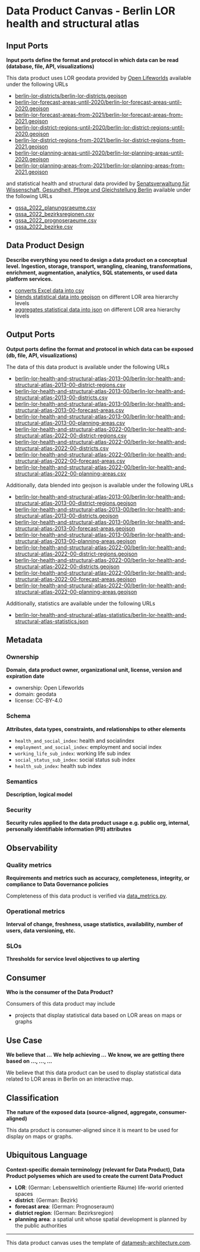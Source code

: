 # Data Product Canvas - Berlin LOR health and structural atlas

## Input Ports

**Input ports define the format and protocol in which data can be read (database, file, API, visualizations)**

This data product uses LOR geodata provided by [Open Lifeworlds](https://github.com/open-lifeworlds) available under the
following URLs

* [berlin-lor-districts/berlin-lor-districts.geojson](https://raw.githubusercontent.com/open-lifeworlds/open-lifeworlds-data-product-berlin-lor-geodata/main/data/berlin-lor-districts/berlin-lor-districts.geojson)
* [berlin-lor-forecast-areas-until-2020/berlin-lor-forecast-areas-until-2020.geojson](https://raw.githubusercontent.com/open-lifeworlds/open-lifeworlds-data-product-berlin-lor-geodata/main/data/berlin-lor-forecast-areas-until-2020/berlin-lor-forecast-areas-until-2020.geojson)
* [berlin-lor-forecast-areas-from-2021/berlin-lor-forecast-areas-from-2021.geojson](https://raw.githubusercontent.com/open-lifeworlds/open-lifeworlds-data-product-berlin-lor-geodata/main/data/berlin-lor-forecast-areas-from-2021/berlin-lor-forecast-areas-from-2021.geojson)
* [berlin-lor-district-regions-until-2020/berlin-lor-district-regions-until-2020.geojson](https://raw.githubusercontent.com/open-lifeworlds/open-lifeworlds-data-product-berlin-lor-geodata/main/data/berlin-lor-district-regions-until-2020/berlin-lor-district-regions-until-2020.geojson)
* [berlin-lor-district-regions-from-2021/berlin-lor-district-regions-from-2021.geojson](https://raw.githubusercontent.com/open-lifeworlds/open-lifeworlds-data-product-berlin-lor-geodata/main/data/berlin-lor-district-regions-from-2021/berlin-lor-district-regions-from-2021.geojson)
* [berlin-lor-planning-areas-until-2020/berlin-lor-planning-areas-until-2020.geojson](https://raw.githubusercontent.com/open-lifeworlds/open-lifeworlds-data-product-berlin-lor-geodata/main/data/berlin-lor-planning-areas-until-2020/berlin-lor-planning-areas-until-2020.geojson)
* [berlin-lor-planning-areas-from-2021/berlin-lor-planning-areas-from-2021.geojson](https://raw.githubusercontent.com/open-lifeworlds/open-lifeworlds-data-product-berlin-lor-geodata/main/data/berlin-lor-planning-areas-from-2021/berlin-lor-planning-areas-from-2021.geojson)

and statistical health and structural data provided
by [Senatsverwaltung für Wissenschaft, Gesundheit, Pflege und Gleichstellung Berlin](https://www.berlin.de/sen/gesundheit/service/gesundheitsberichterstattung/gesundheit-und-sozialstruktur/) available under the following
URLs

* [gssa_2022_planungsraeume.csv](https://www.berlin.de/sen/gesundheit/_assets/service/daten/gesundheits-und-sozialstrukturatlas/gssa_2022_planungsraeume.csv)
* [gssa_2022_bezirksregionen.csv](https://www.berlin.de/sen/gesundheit/_assets/service/daten/gesundheits-und-sozialstrukturatlas/gssa_2022_bezirksregionen.csv)
* [gssa_2022_prognoseraeume.csv](https://www.berlin.de/sen/gesundheit/_assets/service/daten/gesundheits-und-sozialstrukturatlas/gssa_2022_prognoseraeume.csv)
* [gssa_2022_bezirke.csv](https://www.berlin.de/sen/gesundheit/_assets/service/daten/gesundheits-und-sozialstrukturatlas/gssa_2022_bezirke.csv)

## Data Product Design

**Describe everything you need to design a data product on a conceptual level.**
**Ingestion, storage, transport, wrangling, cleaning, transformations, enrichment, augmentation, analytics, SQL
statements, or used data platform services.**

* [converts Excel data into csv](../lib/transform/data_csv_converter.py)
* [blends statistical data into geojson](../lib/transform/data_blender.py) on different LOR area hierarchy levels
* [aggregates statistical data into json](../lib/transform/data_blender.py) on different LOR area hierarchy levels

## Output Ports

**Output ports define the format and protocol in which data can be exposed (db, file, API, visualizations)**

The data of this data product is available under the following URLs

* [berlin-lor-health-and-structural-atlas-2013-00/berlin-lor-health-and-structural-atlas-2013-00-district-regions.csv](https://raw.githubusercontent.com/open-lifeworlds/open-lifeworlds-data-product-berlin-lor-health-and-structural-atlas/main/data/berlin-lor-health-and-structural-atlas-2013-00/berlin-lor-health-and-structural-atlas-2013-00-district-regions.csv)
* [berlin-lor-health-and-structural-atlas-2013-00/berlin-lor-health-and-structural-atlas-2013-00-districts.csv](https://raw.githubusercontent.com/open-lifeworlds/open-lifeworlds-data-product-berlin-lor-health-and-structural-atlas/main/data/berlin-lor-health-and-structural-atlas-2013-00/berlin-lor-health-and-structural-atlas-2013-00-districts.csv)
* [berlin-lor-health-and-structural-atlas-2013-00/berlin-lor-health-and-structural-atlas-2013-00-forecast-areas.csv](https://raw.githubusercontent.com/open-lifeworlds/open-lifeworlds-data-product-berlin-lor-health-and-structural-atlas/main/data/berlin-lor-health-and-structural-atlas-2013-00/berlin-lor-health-and-structural-atlas-2013-00-forecast-areas.csv)
* [berlin-lor-health-and-structural-atlas-2013-00/berlin-lor-health-and-structural-atlas-2013-00-planning-areas.csv](https://raw.githubusercontent.com/open-lifeworlds/open-lifeworlds-data-product-berlin-lor-health-and-structural-atlas/main/data/berlin-lor-health-and-structural-atlas-2013-00/berlin-lor-health-and-structural-atlas-2013-00-planning-areas.csv)
* [berlin-lor-health-and-structural-atlas-2022-00/berlin-lor-health-and-structural-atlas-2022-00-district-regions.csv](https://raw.githubusercontent.com/open-lifeworlds/open-lifeworlds-data-product-berlin-lor-health-and-structural-atlas/main/data/berlin-lor-health-and-structural-atlas-2022-00/berlin-lor-health-and-structural-atlas-2022-00-district-regions.csv)
* [berlin-lor-health-and-structural-atlas-2022-00/berlin-lor-health-and-structural-atlas-2022-00-districts.csv](https://raw.githubusercontent.com/open-lifeworlds/open-lifeworlds-data-product-berlin-lor-health-and-structural-atlas/main/data/berlin-lor-health-and-structural-atlas-2022-00/berlin-lor-health-and-structural-atlas-2022-00-districts.csv)
* [berlin-lor-health-and-structural-atlas-2022-00/berlin-lor-health-and-structural-atlas-2022-00-forecast-areas.csv](https://raw.githubusercontent.com/open-lifeworlds/open-lifeworlds-data-product-berlin-lor-health-and-structural-atlas/main/data/berlin-lor-health-and-structural-atlas-2022-00/berlin-lor-health-and-structural-atlas-2022-00-forecast-areas.csv)
* [berlin-lor-health-and-structural-atlas-2022-00/berlin-lor-health-and-structural-atlas-2022-00-planning-areas.csv](https://raw.githubusercontent.com/open-lifeworlds/open-lifeworlds-data-product-berlin-lor-health-and-structural-atlas/main/data/berlin-lor-health-and-structural-atlas-2022-00/berlin-lor-health-and-structural-atlas-2022-00-planning-areas.csv)

Additionally, data blended into geojson is available under the following URLs

* [berlin-lor-health-and-structural-atlas-2013-00/berlin-lor-health-and-structural-atlas-2013-00-district-regions.geojson](https://raw.githubusercontent.com/open-lifeworlds/open-lifeworlds-data-product-berlin-lor-health-and-structural-atlas/main/data/berlin-lor-health-and-structural-atlas-2013-00/berlin-lor-health-and-structural-atlas-2013-00-district-regions.geojson)
* [berlin-lor-health-and-structural-atlas-2013-00/berlin-lor-health-and-structural-atlas-2013-00-districts.geojson](https://raw.githubusercontent.com/open-lifeworlds/open-lifeworlds-data-product-berlin-lor-health-and-structural-atlas/main/data/berlin-lor-health-and-structural-atlas-2013-00/berlin-lor-health-and-structural-atlas-2013-00-districts.geojson)
* [berlin-lor-health-and-structural-atlas-2013-00/berlin-lor-health-and-structural-atlas-2013-00-forecast-areas.geojson](https://raw.githubusercontent.com/open-lifeworlds/open-lifeworlds-data-product-berlin-lor-health-and-structural-atlas/main/data/berlin-lor-health-and-structural-atlas-2013-00/berlin-lor-health-and-structural-atlas-2013-00-forecast-areas.geojson)
* [berlin-lor-health-and-structural-atlas-2013-00/berlin-lor-health-and-structural-atlas-2013-00-planning-areas.geojson](https://raw.githubusercontent.com/open-lifeworlds/open-lifeworlds-data-product-berlin-lor-health-and-structural-atlas/main/data/berlin-lor-health-and-structural-atlas-2013-00/berlin-lor-health-and-structural-atlas-2013-00-planning-areas.geojson)
* [berlin-lor-health-and-structural-atlas-2022-00/berlin-lor-health-and-structural-atlas-2022-00-district-regions.geojson](https://raw.githubusercontent.com/open-lifeworlds/open-lifeworlds-data-product-berlin-lor-health-and-structural-atlas/main/data/berlin-lor-health-and-structural-atlas-2022-00/berlin-lor-health-and-structural-atlas-2022-00-district-regions.geojson)
* [berlin-lor-health-and-structural-atlas-2022-00/berlin-lor-health-and-structural-atlas-2022-00-districts.geojson](https://raw.githubusercontent.com/open-lifeworlds/open-lifeworlds-data-product-berlin-lor-health-and-structural-atlas/main/data/berlin-lor-health-and-structural-atlas-2022-00/berlin-lor-health-and-structural-atlas-2022-00-districts.geojson)
* [berlin-lor-health-and-structural-atlas-2022-00/berlin-lor-health-and-structural-atlas-2022-00-forecast-areas.geojson](https://raw.githubusercontent.com/open-lifeworlds/open-lifeworlds-data-product-berlin-lor-health-and-structural-atlas/main/data/berlin-lor-health-and-structural-atlas-2022-00/berlin-lor-health-and-structural-atlas-2022-00-forecast-areas.geojson)
* [berlin-lor-health-and-structural-atlas-2022-00/berlin-lor-health-and-structural-atlas-2022-00-planning-areas.geojson](https://raw.githubusercontent.com/open-lifeworlds/open-lifeworlds-data-product-berlin-lor-health-and-structural-atlas/main/data/berlin-lor-health-and-structural-atlas-2022-00/berlin-lor-health-and-structural-atlas-2022-00-planning-areas.geojson)

Additionally, statistics are available under the following URLs

* [berlin-lor-health-and-structural-atlas-statistics/berlin-lor-health-and-structural-atlas-statistics.json](https://raw.githubusercontent.com/open-lifeworlds/open-lifeworlds-data-product-berlin-lor-health-and-structural-atlas/main/data/berlin-lor-health-and-structural-atlas-statistics/berlin-lor-health-and-structural-atlas-statistics.json)

## Metadata

### Ownership

**Domain, data product owner, organizational unit, license, version and expiration date**

* ownership: Open Lifeworlds
* domain: geodata
* license: CC-BY-4.0

### Schema

**Attributes, data types, constraints, and relationships to other elements**

* `health_and_social_index`: health and socialindex
* `employment_and_social_index`: employment and social index
* `working_life_sub_index`: working life sub index
* `social_status_sub_index`: social status sub index
* `health_sub_index`: health sub index

### Semantics

**Description, logical model**

### Security

**Security rules applied to the data product usage e.g. public org, internal, personally identifiable information (PII)
attributes**

## Observability

### Quality metrics

**Requirements and metrics such as accuracy, completeness, integrity, or compliance to Data Governance policies**

Completeness of this data product is verified via [data_metrics.py](../lib/metrics/data_completeness.py).

### Operational metrics

**Interval of change, freshness, usage statistics, availability, number of users, data versioning, etc.**

### SLOs

**Thresholds for service level objectives to up alerting**

## Consumer

**Who is the consumer of the Data Product?**

Consumers of this data product may include

* projects that display statistical data based on LOR areas on maps or graphs

## Use Case

**We believe that ...**
**We help achieving ...**
**We know, we are getting there based on ..., ..., ...**

We believe that this data product can be used to display statistical data related to LOR areas in Berlin on an
interactive map.

## Classification

**The nature of the exposed data (source-aligned, aggregate, consumer-aligned)**

This data product is consumer-aligned since it is meant to be used for display on maps or graphs.

## Ubiquitous Language

**Context-specific domain terminology (relevant for Data Product), Data Product polysemes which are used to create the
current Data Product**

* **LOR**: (German: Lebensweltlich orientierte Räume) life-world oriented spaces
* **district**: (German: Bezirk)
* **forecast area**: (German: Prognoseraum)
* **district region**: (German: Bezirksregion)
* **planning area**: a spatial unit whose spatial development is planned by the public authorities

---
This data product canvas uses the template
of [datamesh-architecture.com](https://www.datamesh-architecture.com/data-product-canvas).
